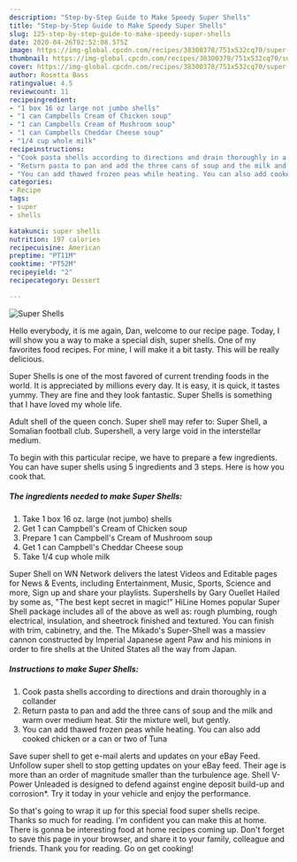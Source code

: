 ```yaml
---
description: "Step-by-Step Guide to Make Speedy Super Shells"
title: "Step-by-Step Guide to Make Speedy Super Shells"
slug: 125-step-by-step-guide-to-make-speedy-super-shells
date: 2020-04-26T02:52:08.575Z
image: https://img-global.cpcdn.com/recipes/38300378/751x532cq70/super-shells-recipe-main-photo.jpg
thumbnail: https://img-global.cpcdn.com/recipes/38300378/751x532cq70/super-shells-recipe-main-photo.jpg
cover: https://img-global.cpcdn.com/recipes/38300378/751x532cq70/super-shells-recipe-main-photo.jpg
author: Rosetta Bass
ratingvalue: 4.5
reviewcount: 11
recipeingredient:
- "1 box 16 oz large not jumbo shells"
- "1 can Campbells Cream of Chicken soup"
- "1 can Campbells Cream of Mushroom soup"
- "1 can Campbells Cheddar Cheese soup"
- "1/4 cup whole milk"
recipeinstructions:
- "Cook pasta shells according to directions and drain thoroughly in a collander"
- "Return pasta to pan and add the three cans of soup and the milk and warm over medium heat. Stir the mixture well, but gently."
- "You can add thawed frozen peas while heating. You can also add cooked chicken or a can or two of Tuna"
categories:
- Recipe
tags:
- super
- shells

katakunci: super shells 
nutrition: 197 calories
recipecuisine: American
preptime: "PT11M"
cooktime: "PT52M"
recipeyield: "2"
recipecategory: Dessert

---
```



![Super Shells](https://img-global.cpcdn.com/recipes/38300378/751x532cq70/super-shells-recipe-main-photo.jpg)

Hello everybody, it is me again, Dan, welcome to our recipe page. Today, I will show you a way to make a special dish, super shells. One of my favorites food recipes. For mine, I will make it a bit tasty. This will be really delicious.

Super Shells is one of the most favored of current trending foods in the world. It is appreciated by millions every day. It is easy, it is quick, it tastes yummy. They are fine and they look fantastic. Super Shells is something that I have loved my whole life.

Adult shell of the queen conch. Super shell may refer to: Super Shell, a Somalian football club. Supershell, a very large void in the interstellar medium.


To begin with this particular recipe, we have to prepare a few ingredients. You can have super shells using 5 ingredients and 3 steps. Here is how you cook that.

<!--inarticleads1-->

##### The ingredients needed to make Super Shells:

1. Take 1 box 16 oz. large (not jumbo) shells
1. Get 1 can Campbell&#39;s Cream of Chicken soup
1. Prepare 1 can Campbell&#39;s Cream of Mushroom soup
1. Get 1 can Campbell&#39;s Cheddar Cheese soup
1. Take 1/4 cup whole milk


Super Shell on WN Network delivers the latest Videos and Editable pages for News &amp; Events, including Entertainment, Music, Sports, Science and more, Sign up and share your playlists. Supershells by Gary Ouellet Hailed by some as, &#34;The best kept secret in magic!&#34; HiLine Homes popular Super Shell package includes all of the above as well as: rough plumbing, rough electrical, insulation, and sheetrock finished and textured. You can finish with trim, cabinetry, and the. The Mikado&#39;s Super-Shell was a massiev cannon constructed by Imperial Japanese agent Paw and his minions in order to fire shells at the United States all the way from Japan. 

<!--inarticleads2-->

##### Instructions to make Super Shells:

1. Cook pasta shells according to directions and drain thoroughly in a collander
1. Return pasta to pan and add the three cans of soup and the milk and warm over medium heat. Stir the mixture well, but gently.
1. You can add thawed frozen peas while heating. You can also add cooked chicken or a can or two of Tuna


Save super shell to get e-mail alerts and updates on your eBay Feed. Unfollow super shell to stop getting updates on your eBay feed. Their age is more than an order of magnitude smaller than the turbulence age. Shell V-Power Unleaded is designed to defend against engine deposit build-up and corrosion*. Try it today in your vehicle and enjoy the performance. 

So that's going to wrap it up for this special food super shells recipe. Thanks so much for reading. I'm confident you can make this at home. There is gonna be interesting food at home recipes coming up. Don't forget to save this page in your browser, and share it to your family, colleague and friends. Thank you for reading. Go on get cooking!
